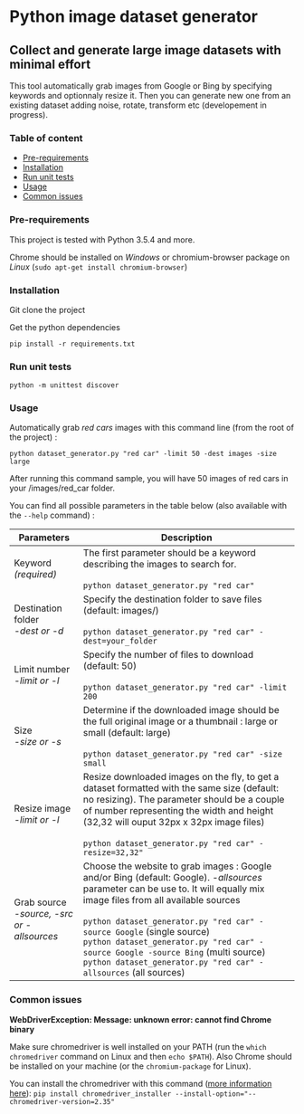 # Python image dataset generator

## Collect and generate large image datasets with minimal effort

This tool automatically grab images from Google or Bing by specifying keywords and optionnaly resize it. Then you can generate new one from an existing dataset adding noise, rotate, transform etc (developement in progress).

### Table of content

* [Pre-requirements](#pre-requirements)
* [Installation](#installation)
* [Run unit tests](#run-unit-tests)
* [Usage](#usage)
* [Common issues](#common-issues)

### Pre-requirements

This project is tested with Python 3.5.4 and more.

Chrome should be installed on *Windows* or chromium-browser package on *Linux* (`sudo apt-get install chromium-browser`)

### Installation

Git clone the project

Get the python dependencies

`pip install -r requirements.txt`

### Run unit tests

```
python -m unittest discover
```

### Usage

Automatically grab *red cars* images with this command line (from the root of the project) :

```
python dataset_generator.py "red car" -limit 50 -dest images -size large
```
    
After running this command sample, you will have 50 images of red cars in your /images/red_car folder. 

You can find all possible parameters in the table below (also available with the `--help` command) :

Parameters  | Description
---    | --- 
Keyword *(required)* | The first parameter should be a keyword describing the images to search for. <br><br> `python dataset_generator.py "red car"`
Destination folder <br>*-dest or -d* | Specify the destination folder to save files (default: images/) <br><br> `python dataset_generator.py "red car" -dest=your_folder`
Limit number <br>*-limit or -l* | Specify the number of files to download (default: 50) <br><br> `python dataset_generator.py "red car" -limit 200`
Size <br>*-size or -s* | Determine if the downloaded image should be the full original image or a thumbnail : large or small (default: large) <br><br>   `python dataset_generator.py "red car" -size small`
Resize image <br>*-limit or -l* | Resize downloaded images on the fly, to get a dataset formatted with the same size (default: no resizing). The parameter should be a couple of number representing the width and height (32,32 will ouput 32px x 32px image files) <br><br>  `python dataset_generator.py "red car" -resize=32,32"`
Grab source <br>*-source, -src or -allsources* |  Choose the website to grab images : Google and/or Bing (default: Google). *-allsources* parameter can be use to. It will equally mix image files from all available sources <br><br> `python dataset_generator.py "red car" -source Google` (single source) <br> `python dataset_generator.py "red car" -source Google -source Bing` (multi source)<br> `python dataset_generator.py "red car" -allsources` (all sources)


### Common issues

**WebDriverException: Message: unknown error: cannot find Chrome binary**

Make sure chromedriver is well installed on your PATH (run the `which chromedriver` command on Linux and then `echo $PATH`). Also Chrome should be installed on your machine (or the `chromium-package` for Linux).

You can install the chromedriver with this command ([more information here](https://pypi.python.org/pypi/chromedriver_installer)):
`pip install chromedriver_installer --install-option="--chromedriver-version=2.35"`
